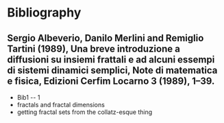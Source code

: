 # Bibliography

## Sergio Albeverio, Danilo Merlini and Remiglio Tartini (1989), Una breve introduzione a diffusioni su insiemi frattali e ad alcuni essempi di sistemi dinamici semplici, Note di matematica e fisica, Edizioni Cerfim Locarno 3 (1989), 1–39.

- Bib1 -- 1
- fractals and fractal dimensions
- getting fractal sets from the collatz-esque thing

## 
